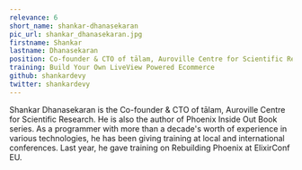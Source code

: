 ```yaml
---
relevance: 6
short_name: shankar-dhanasekaran
pic_url: shankar_dhanasekaran.jpg
firstname: Shankar
lastname: Dhanasekaran
position: Co-founder & CTO of tālam, Auroville Centre for Scientific Research
training: Build Your Own LiveView Powered Ecommerce
github: shankardevy
twitter: shankardevy
---
```

<p>Shankar Dhanasekaran is the Co-founder & CTO of tālam, Auroville Centre for Scientific Research. He is also the author of Phoenix Inside Out Book series. As a programmer with more than a decade's worth of experience in various technologies, he has been giving training at local and international conferences. Last year, he gave training on Rebuilding Phoenix at ElixirConf EU.</p>
